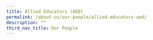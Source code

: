 ```yaml
---
title: Allied Educators (AED)
permalink: /about-us/our-people/allied-educators-aed/
description: ""
third_nav_title: Our People
---
```

